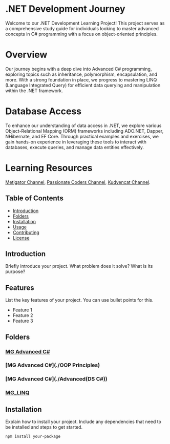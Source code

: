 # .NET Development Journey

Welcome to our .NET Development Learning Project! This project serves as a comprehensive study guide for individuals looking to master advanced concepts in C# programming with a focus on object-oriented principles.

# Overview

Our journey begins with a deep dive into Advanced C# programming, exploring topics such as inheritance, polymorphism, encapsulation, and more. With a strong foundation in place, we progress to mastering LINQ (Language Integrated Query) for efficient data querying and manipulation within the .NET framework.

# Database Access

To enhance our understanding of data access in .NET, we explore various Object-Relational Mapping (ORM) frameworks including ADO.NET, Dapper, NHibernate, and EF Core. Through practical examples and exercises, we gain hands-on experience in leveraging these tools to interact with databases, execute queries, and manage data entities effectively.

# Learning Resources 
[Metigator Channel]([https://example.com/metigator](https://www.youtube.com/@Metigator)), 
[Passionate Coders Channel]([https://example.com/passionate-coders](https://www.youtube.com/@PassionateCoders)),
[Kudvencat Channel]([https://example.com/kudvencat](https://www.youtube.com/@kudvenkatarabic)).


## Table of Contents

- [Introduction](#introduction)
- [Folders](#folders)
- [Installation](#installation)
- [Usage](#usage)
- [Contributing](#contributing)
- [License](#license)

## Introduction

Briefly introduce your project. What problem does it solve? What is its purpose?

## Features

List the key features of your project. You can use bullet points for this.

- Feature 1
- Feature 2
- Feature 3

## Folders

### [MG Advanced C#](./Chapters)

### [MG Advanced C#](./OOP Principles)

### [MG Advanced C#](./Advanced(DS C#))

### [MG_LINQ](./LINQ)


## Installation

Explain how to install your project. Include any dependencies that need to be installed and steps to get started.

```bash
npm install your-package
